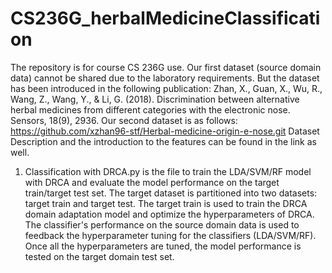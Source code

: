 # CS236G_herbalMedicineClassification
The repository is for course CS 236G use.
Our first dataset (source domain data) cannot be shared due to the laboratory requirements. But the dataset has been introduced in the following publication: Zhan, X., Guan, X., Wu, R., Wang, Z., Wang, Y., & Li, G. (2018). Discrimination between alternative herbal medicines from different categories with the electronic nose. Sensors, 18(9), 2936.
Our second dataset is as follows: https://github.com/xzhan96-stf/Herbal-medicine-origin-e-nose.git
Dataset Description and the introduction to the features can be found in the link as well.


1. Classification with DRCA.py
is the file to train the LDA/SVM/RF model with DRCA and evaluate the model performance on the target train/target test set. The target dataset is partitioned into two datasets: target train and target test. The target train is used to train the DRCA domain adaptation model and optimize the hyperparameters of DRCA. The classifier's performance on the source domain data is used to feedback the hyperparameter tuning for the classifiers (LDA/SVM/RF). Once all the hyperparameters are tuned, the model performance is tested on the target domain test set.

